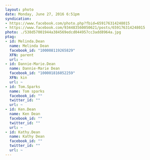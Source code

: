 ```yaml
---
layout: photo
date: Monday, June 27, 2016 6:51pm
syndication:
- https://www.facebook.com/photo.php?fbid=659176314248015
- https://www.facebook.com/934483560050621/posts/659176314248015
photo: ./538d57001944a384569edcd044957cc3add8964a.jpg
ptag:
- id: Melinda.Dean
  name: Melinda Dean
  facebook_id: "100008119265829"
  XFN: parent
  url: ~
- id: Dannie-Marie.Dean
  name: Dannie-Marie Dean
  facebook_id: "100001816052259"
  XFN: kin
  url: ~
- id: Tom.Sparks
  name: Tom sparks
  facebook_id: ""
  twitter_id: ""
  url: ~
- id: Ken.Dean
  name: Ken Dean
  facebook_id: ""
  twitter_id: ""
  url: ~
- id: Kathy.Dean
  name: Kathy Dean
  facebook_id: ""
  twitter_id: ""
  url: ~
---
```


